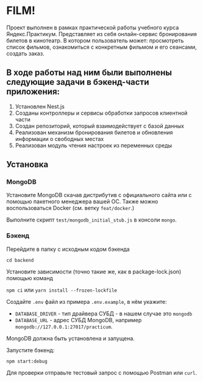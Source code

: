 # FILM!

Проект выполнен в рамках практической работы учебного курса Яндекс.Практикум. Представляет из себя онлайн-сервис бронирования билетов в кинотеатр. В котором пользователь может: просмотреть список фильмов, ознакомиться с конкретным фильмом и его сеансами, создать заказ.

## В ходе работы над ним были выполнены следующие задачи в бэкенд-части приложения:
1. Установлен Nest.js
2. Созданы контроллеры и сервисы обработки запросов клиентной части
3. Создан репозиторий, который взаимодействует с базой данных
4. Реализован механизм бронирования билетов и обновления информации о свободных местах
5. Реализован модуль чтения настроек из переменных среды

## Установка

### MongoDB

Установите MongoDB скачав дистрибутив с официального сайта или с помощью пакетного менеджера вашей ОС. Также можно воспользоваться Docker (см. ветку `feat/docker`.)

Выполните скрипт `test/mongodb_initial_stub.js` в консоли `mongo`.

### Бэкенд

Перейдите в папку с исходным кодом бэкенда

`cd backend`

Установите зависимости (точно такие же, как в package-lock.json) помощью команд

`npm ci` или `yarn install --frozen-lockfile`

Создайте `.env` файл из примера `.env.example`, в нём укажите:

* `DATABASE_DRIVER` - тип драйвера СУБД - в нашем случае это `mongodb` 
* `DATABASE_URL` - адрес СУБД MongoDB, например `mongodb://127.0.0.1:27017/practicum`.  

MongoDB должна быть установлена и запущена.

Запустите бэкенд:

`npm start:debug`

Для проверки отправьте тестовый запрос с помощью Postman или `curl`.




